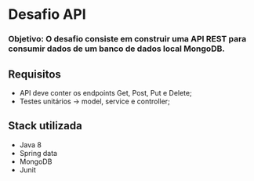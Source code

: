 # Desafio API

### Objetivo: O desafio consiste em construir uma API REST para consumir dados de um banco de dados local MongoDB.

## Requisitos
  * API deve conter os endpoints Get, Post, Put e Delete;
  * Testes unitários -> model, service e controller;

## Stack utilizada
  * Java 8
  * Spring data
  * MongoDB
  * Junit
 
